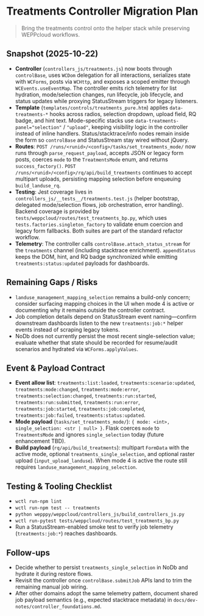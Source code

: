 # Treatments Controller Migration Plan
> Bring the treatments control onto the helper stack while preserving WEPPcloud workflows.

## Snapshot (2025-10-22)
- **Controller** (`controllers_js/treatments.js`) now boots through `controlBase`, uses `WCDom` delegation for all interactions, serializes state with `WCForms`, posts via `WCHttp`, and exposes a scoped emitter through `WCEvents.useEventMap`. The controller emits rich telemetry for list hydration, mode/selection changes, run lifecycle, job lifecycle, and status updates while proxying StatusStream triggers for legacy listeners.
- **Template** (`templates/controls/treatments_pure.htm`) applies `data-treatments-*` hooks across radios, selection dropdown, upload field, RQ badge, and hint text. Mode-specific stacks use `data-treatments-panel="selection"` / `"upload"`, keeping visibility logic in the controller instead of inline handlers. Status/stacktrace/info nodes remain inside the form so `controlBase` and StatusStream stay wired without jQuery.
- **Routes**: `POST /runs/<runid>/<config>/tasks/set_treatments_mode/` now runs through `parse_request_payload`, accepts JSON or legacy form posts, coerces `mode` to the `TreatmentsMode` enum, and returns `success_factory()`. `POST /runs/<runid>/<config>/rq/api/build_treatments` continues to accept multipart uploads, persisting mapping selection before enqueuing `build_landuse_rq`.
- **Testing**: Jest coverage lives in `controllers_js/__tests__/treatments.test.js` (helper bootstrap, delegated mode/selection flows, job orchestration, error handling). Backend coverage is provided by `tests/weppcloud/routes/test_treatments_bp.py`, which uses `tests.factories.singleton_factory` to validate enum coercion and legacy form fallbacks. Both suites are part of the standard refactor workflow.
- **Telemetry**: The controller calls `controlBase.attach_status_stream` for the `treatments` channel (including stacktrace enrichment). `appendStatus` keeps the DOM, hint, and RQ badge synchronized while emitting `treatments:status:updated` payloads for dashboards.

## Remaining Gaps / Risks
- `landuse_management_mapping_selection` remains a build-only concern; consider surfacing mapping choices in the UI when mode 4 is active or documenting why it remains outside the controller contract.
- Job completion details depend on StatusStream event naming—confirm downstream dashboards listen to the new `treatments:job:*` helper events instead of scraping legacy tokens.
- NoDb does not currently persist the most recent single-selection value; evaluate whether that state should be recorded for resume/audit scenarios and hydrated via `WCForms.applyValues`.

## Event & Payload Contract
- **Event allow list**: `treatments:list:loaded`, `treatments:scenario:updated`, `treatments:mode:changed`, `treatments:mode:error`, `treatments:selection:changed`, `treatments:run:started`, `treatments:run:submitted`, `treatments:run:error`, `treatments:job:started`, `treatments:job:completed`, `treatments:job:failed`, `treatments:status:updated`.
- **Mode payload** (`tasks/set_treatments_mode/`): `{ mode: <int>, single_selection: <str | null> }`. Flask coerces `mode` to `TreatmentsMode` and ignores `single_selection` today (future enhancement TBD).
- **Build payload** (`rq/api/build_treatments`): multipart `FormData` with the active mode, optional `treatments_single_selection`, and optional raster upload (`input_upload_landuse`). When mode 4 is active the route still requires `landuse_management_mapping_selection`.

## Testing & Tooling Checklist
- `wctl run-npm lint`
- `wctl run-npm test -- treatments`
- `python wepppy/weppcloud/controllers_js/build_controllers_js.py`
- `wctl run-pytest tests/weppcloud/routes/test_treatments_bp.py`
- Run a StatusStream-enabled smoke test to verify job telemetry (`treatments:job:*`) reaches dashboards.

## Follow-ups
- Decide whether to persist `treatments_single_selection` in NoDb and hydrate it during restore flows.
- Revisit the controller once `controlBase.submitJob` APIs land to trim the remaining manual job wiring.
- After other domains adopt the same telemetry pattern, document shared job payload semantics (e.g., expected stacktrace metadata) in `docs/dev-notes/controller_foundations.md`.

